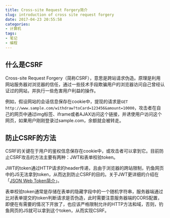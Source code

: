 ```yaml
---
title: Cross-site Request Forgery简介
slug: introduction of cross site request forgery
date: 2017-04-23 20:55:58
categories:
- 计算机
tags:
- 笔记
- 编程
---
```


## 什么是CSRF

Cross-site Request Forgery（简称CSRF），意思是跨站请求伪造。原理是利用网站服务器对浏览器的信任，通过一些技术手段欺骗用户的浏览器访问自己曾经认证过的网站，并执行一些危害用户利益的操作。

例如，假设网站的会话信息保存在cookie中，提现的请求是`GET http://www.sample.com/withdraw?toCard=123456&amount=10000`，攻击者在自己的网页中通过img标签、iframe或者AJAX访问这个链接，并诱使用户访问这个网页，如果用户刚刚登录过sample.com，余额就会被转走。

## 防止CSRF的方法

CSRF的关键在于用户的鉴权信息保存在cookie中，或攻击者可以拿到它。目前防止CSRF攻击的方法主要有两种：JWT和表单校验token。

JWT的token通过HTTP请求的header传递，且由于浏览器的跨站限制，钓鱼网页中的JS无法拿到token，从而达到防止CSRF的目的。关于JWT更详细的介绍在「[JSON Web Token简介](/post/introduction-of-json-web-token/)」。

表单校验token通常是存储在表单的隐藏字段中的一个随机字符串，服务器端通过比对表单提交的token判断请求是否伪造，此时需要注意服务器端的CORS配置，即便在有需要的情况下开放了，也应该严格限制允许的HTTP方法和域，否则，钓鱼网页的JS就可以拿到这个token，从而实现CSRF。

